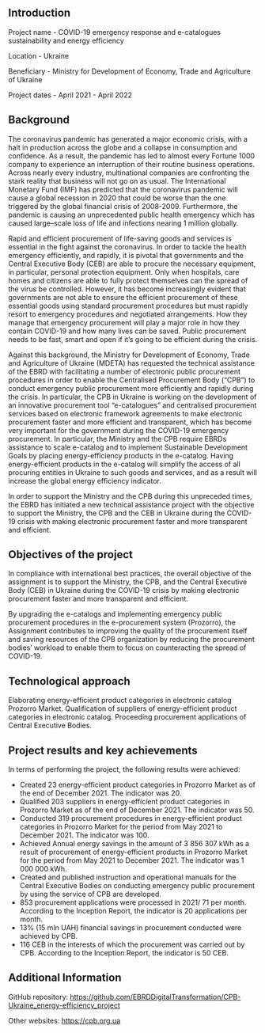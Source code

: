 
## Introduction
Project name - COVID-19 emergency response and e-catalogues sustainability and energy efficiency

Location - Ukraine

Beneficiary - Ministry for Development of Economy, Trade and Agriculture of Ukraine

Project dates - April 2021 - April 2022

## Background
The coronavirus pandemic has generated a major economic crisis, with a halt in production across the globe and a collapse in consumption and confidence. As a result, the pandemic has led to almost every Fortune 1000 company to experience an interruption of their routine business operations. Across nearly every industry, multinational companies are confronting the stark reality that business will not go on as usual. The International Monetary Fund (IMF) has predicted that the coronavirus pandemic will cause a global recession in 2020 that could be worse than the one triggered by the global financial crisis of 2008-2009. Furthermore, the pandemic is causing an unprecedented public health emergency which has caused large–scale loss of life and infections nearing 1 million globally.

Rapid and efficient procurement of life-saving goods and services is essential in the fight against the coronavirus. In order to tackle the health emergency efficiently, and rapidly, it is pivotal that governments and the Central Executive Body (CEB) are able to procure the necessary equipment, in particular, personal protection equipment. Only when hospitals, care homes and citizens are able to fully protect themselves can the spread of the virus be controlled. However, it has become increasingly evident that governments are not able to ensure the efficient procurement of these essential goods using standard procurement procedures but must rapidly resort to emergency procedures and negotiated arrangements. How they manage that emergency procurement will play a major role in how they contain COVID-19 and how many lives can be saved. Public procurement needs to be fast, smart and open if it’s going to be efficient during the crisis.

Against this background, the Ministry for Development of Economy, Trade and Agriculture of Ukraine (MDETA) has requested the technical assistance of the EBRD with facilitating a number of electronic public procurement procedures in order to enable the Centralised Procurement Body (“CPB”) to conduct emergency public procurement more efficiently and rapidly during the crisis. In particular, the CPB in Ukraine is working on the development of an innovative procurement tool “e-catalogues” and centralised procurement services based on electronic framework agreements to make electronic procurement faster and more efficient and transparent, which has become very important for the government during the COVID-19 emergency procurement. In particular, the Ministry and the CPB require EBRDs assistance to scale e-catalog and to implement Sustainable Development Goals by placing energy-efficiency products in the e-catalog. Having energy-efficient products in the e-catalog will simplify the access of all procuring entities in Ukraine to such goods and services, and as a result will increase the global energy efficiency indicator.

In order to support the Ministry and the CPB during this unpreceded times, the EBRD has initiated a new technical assistance project with the objective to support the Ministry, the CPB and the CEB in Ukraine during the COVID-19 crisis with making electronic procurement faster and more transparent and efficient.

## Objectives of the project
In compliance with international best practices, the overall objective of the assignment is to support the Ministry, the CPB, and the Central Executive Body (CEB) in Ukraine during the COVID-19 crisis by making electronic procurement faster and more transparent and efficient.

By upgrading the e-catalogs and implementing emergency public procurement procedures in the e-procurement system (Prozorro), the Assignment contributes to improving the quality of the procurement itself and saving resources of the CPB organization by reducing the procurement bodies’ workload to enable them to focus on counteracting the spread of COVID-19.

## Technological approach
Elaborating energy-efficient product categories in electronic catalog Prozorro Market. 
Qualification of suppliers of energy-efficient product categories in electronic catalog. 
Proceeding procurement applications of Central Executive Bodies.

## Project results and key achievements
In terms of performing the project, the following results were achieved:

- Created 23 energy-efficient product categories in Prozorro Market as of the end of December 2021. The indicator was 20.
- Qualified 203 suppliers in energy-efficient product categories in Prozorro Market as of the end of December 2021. The indicator was 50.
- Conducted 319 procurement procedures in energy-efficient product categories in Prozorro Market for the period from May 2021 to December 2021. The indicator was 100.
- Achieved Annual energy savings in the amount of 3 856 307 kWh as a result of procurement of energy-efficient products in Prozorro Market for the period from May 2021 to December 2021. The indicator was 1 000 000 kWh.
- Created and published instruction and operational manuals for the Central Executive Bodies on conducting emergency public procurement by using the service of CPB are developed.
- 853 procurement applications were processed in 2021/ 71 per month. According to the Inception Report, the indicator is 20 applications per month.
- 13% (15 mln UAH) financial savings in procurement conducted were achieved by CPB.
- 116 CEB in the interests of which the procurement was carried out by CPB. According to the Inception Report, the indicator is 50 CEB.

## Additional Information
GitHub repository: https://github.com/EBRDDigitalTransformation/CPB-Ukraine_energy-efficiency_project

Other websites: https://cpb.org.ua
